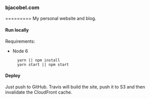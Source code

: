 ### bjacobel.com
=========
My personal website and blog.

#### Run locally
Requirements:
- Node 6

        yarn || npm install
        yarn start || npm start

#### Deploy
Just push to GitHub. Travis will build the site, push it to S3 and then invalidate the CloudFront cache.

